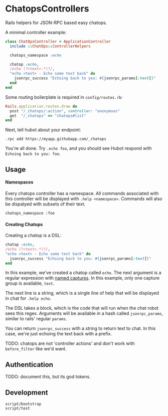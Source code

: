 # ChatopsControllers

Rails helpers for JSON-RPC based easy chatops.

A minimal controller example:

```ruby
class ChatOpsController < ApplicationController
  include ::ChatOps::ControllerHelpers

  chatops_namespace :echo

  chatop :echo,
  /echo (?<text>.*)?/,
  "echo <text> - Echo some text back" do
    jsonrpc_success "Echoing back to you: #{jsonrpc_params[:text]}"
  end
end
```

Some routing boilerplate is required in `config/routes.rb`:

```ruby
Rails.application.routes.draw do
  post "/_chatops/:action", controller: "anonymous"
  get  "/_chatops" => "chatops#list"
end
```

Next, tell hubot about your endpoint:

```
.rpc add https://myapp.githubapp.com/_chatops
```

You're all done. Try `.echo foo`, and you should see Hubot respond with `Echoing back to you: foo`.

## Usage

#### Namespaces

Every chatops controller has a namespace. All commands associated with this
controller will be displayed with `.help <namespace>`. Commands will also be
dispalyed with subsets of their text.

```
chatops_namespace :foo
```
#### Creating Chatops

Creating a chatop is a DSL:

```ruby
chatop :echo,
/echo (?<text>.*)?/,
"echo <text> - Echo some text back" do
  jsonrpc_success "Echoing back to you: #{jsonrpc_params[:text]}"
end
```

In this example, we've created a chatop called `echo`. The next argument is a
regular expression with [named
captures](http://ruby-doc.org/core-1.9.3/Regexp.html#method-i-named_captures).
In this example, only one capture group is available, `text`.

The next line is a string, which is a single line of help that will be displayed
in chat for `.help echo`.

The DSL takes a block, which is the code that will run when the chat robot sees
this regex. Arguments will be available in a hash called `jsonrpc_params`,
similar to rails' regular `params`.

You can return `jsonrpc_success` with a string to return text to chat. In this
case, we're just echoing the text back with a prefix.

TODO: chatops are not 'controller actions' and don't work with `before_filter`
like we'd want.

## Authentication

TODO: document this, but its god tokens.

## Development

```
script/bootstrap
script/test
```
